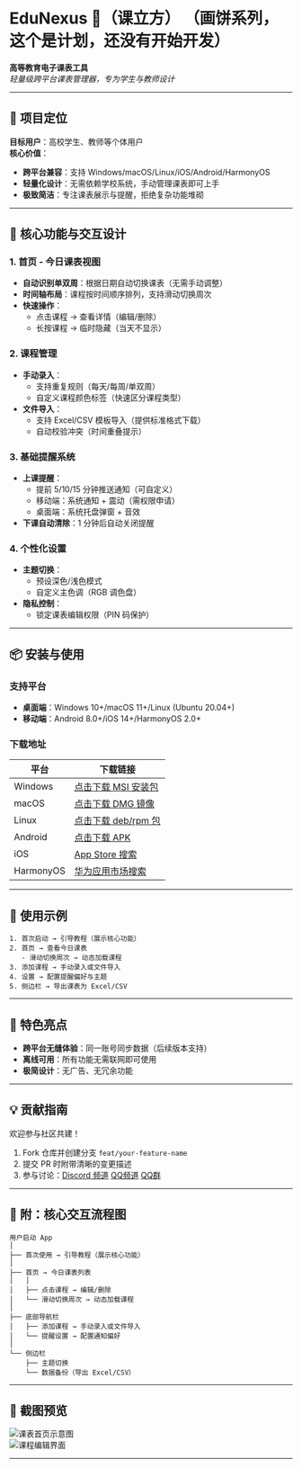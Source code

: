 # EduNexus 📅（课立方）  （画饼系列，这个是计划，还没有开始开发）
**高等教育电子课表工具**  
*轻量级跨平台课表管理器，专为学生与教师设计*

---

## 🚀 项目定位  
**目标用户**：高校学生、教师等个体用户  
**核心价值**：  
- **跨平台兼容**：支持 Windows/macOS/Linux/iOS/Android/HarmonyOS  
- **轻量化设计**：无需依赖学校系统，手动管理课表即可上手  
- **极致简洁**：专注课表展示与提醒，拒绝复杂功能堆砌  

---

## 🧩 核心功能与交互设计  

### **1. 首页 - 今日课表视图**  
- **自动识别单双周**：根据日期自动切换课表（无需手动调整）  
- **时间轴布局**：课程按时间顺序排列，支持滑动切换周次  
- **快速操作**：  
  - 点击课程 → 查看详情（编辑/删除）  
  - 长按课程 → 临时隐藏（当天不显示）  

### **2. 课程管理**  
- **手动录入**：  
  - 支持重复规则（每天/每周/单双周）  
  - 自定义课程颜色标签（快速区分课程类型）  
- **文件导入**：  
  - 支持 Excel/CSV 模板导入（提供标准格式下载）  
  - 自动校验冲突（时间重叠提示）  

### **3. 基础提醒系统**  
- **上课提醒**：  
  - 提前 5/10/15 分钟推送通知（可自定义）  
  - 移动端：系统通知 + 震动（需权限申请）  
  - 桌面端：系统托盘弹窗 + 音效  
- **下课自动清除**：1 分钟后自动关闭提醒  

### **4. 个性化设置**  
- **主题切换**：  
  - 预设深色/浅色模式  
  - 自定义主色调（RGB 调色盘）  
- **隐私控制**：  
  - 锁定课表编辑权限（PIN 码保护）  

---

## 📦 安装与使用  

### **支持平台**  
- **桌面端**：Windows 10+/macOS 11+/Linux (Ubuntu 20.04+)  
- **移动端**：Android 8.0+/iOS 14+/HarmonyOS 2.0+  

### **下载地址**  
| 平台       | 下载链接                |  
|------------|-------------------------|  
| Windows    | [点击下载 MSI 安装包](#) |  
| macOS      | [点击下载 DMG 镜像](#)  |  
| Linux      | [点击下载 deb/rpm 包](#)|  
| Android    | [点击下载 APK](#)       |  
| iOS        | [App Store 搜索](#)     |  
| HarmonyOS  | [华为应用市场搜索](#)   |  

---

## 📱 使用示例  
```plaintext
1. 首次启动 → 引导教程（展示核心功能）  
2. 首页 → 查看今日课表  
   - 滑动切换周次 → 动态加载课程  
3. 添加课程 → 手动录入或文件导入  
4. 设置 → 配置提醒偏好与主题  
5. 侧边栏 → 导出课表为 Excel/CSV  
```

---

## 🌟 特色亮点  
- **跨平台无缝体验**：同一账号同步数据（后续版本支持）  
- **离线可用**：所有功能无需联网即可使用  
- **极简设计**：无广告、无冗余功能  

---


## 💡 贡献指南  
欢迎参与社区共建！  
1. Fork 仓库并创建分支 `feat/your-feature-name`  
2. 提交 PR 时附带清晰的变更描述  
3. 参与讨论：[Discord 频道](https://discord.gg/sad75tMk)
            [QQ频道](https://pd.qq.com/s/gsjuaodj)
            [QQ群](https://qm.qq.com/q/VBP9XjU1yO)

---

## 📝 附：核心交互流程图  
```plaintext
用户启动 App  
│  
├── 首次使用 → 引导教程（展示核心功能）  
│  
├── 首页 → 今日课表列表  
│   │  
│   ├── 点击课程 → 编辑/删除  
│   └── 滑动切换周次 → 动态加载课程  
│  
├── 底部导航栏  
│   ├── 添加课程 → 手动录入或文件导入  
│   └── 提醒设置 → 配置通知偏好  
│  
└── 侧边栏  
    ├── 主题切换  
    └── 数据备份（导出 Excel/CSV）  
```

---

## 📸 截图预览  
![课表首页示意图](path/to/screenshot1.png)  
![课程编辑界面](path/to/screenshot2.png)  

---
